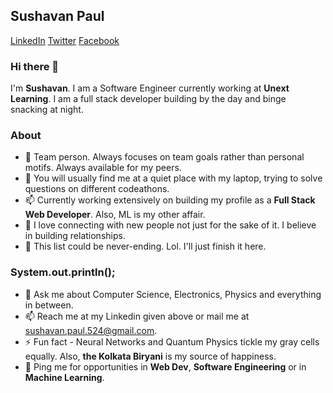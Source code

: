 ## Sushavan Paul
[LinkedIn](https://www.linkedin.com/in/sushavan/) [Twitter](https://twitter.com/SushavanP) [Facebook](https://www.facebook.com/sushavan.paul.524)

### Hi there 👋

I'm **Sushavan**. I am a Software Engineer currently working at **Unext Learning**. I am a full stack developer building by the day and binge snacking at night.

### About

- 🔭 Team person. Always focuses on team goals rather than personal motifs. Always available for my peers.
- 🌱 You will usually find me at a quiet place with my laptop, trying to solve questions on different codeathons.
- 📫 Currently working extensively on building my profile as a **Full Stack Web Developer**. Also, ML is my other affair.
- 👯 I love connecting with new people not just for the sake of it. I believe in building relationships.
- 🤔 This list could be never-ending. Lol. I'll just finish it here.

### System.out.println();

- 💬 Ask me about Computer Science, Electronics, Physics and everything in between.
- 📫 Reach me at my Linkedin given above or mail me at sushavan.paul.524@gmail.com.
- ⚡ Fun fact - Neural Networks and Quantum Physics tickle my gray cells equally. Also, **the Kolkata Biryani** is my source of happiness.
- 🤔 Ping me for opportunities in **Web Dev**, **Software Engineering** or in **Machine Learning**.

